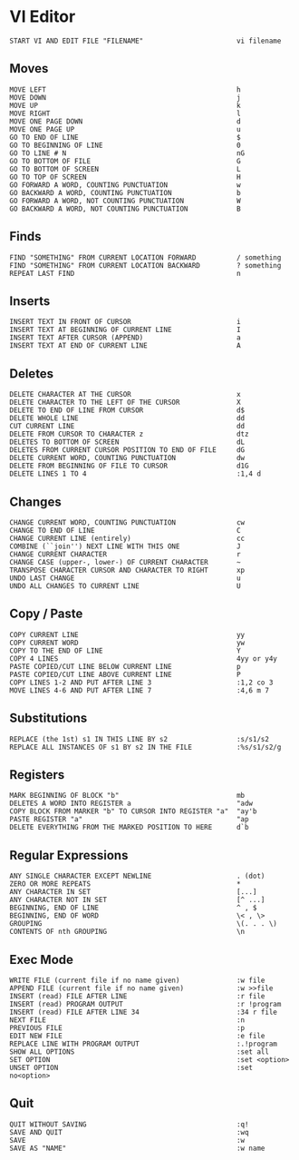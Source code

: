 # VI Editor

    START VI AND EDIT FILE "FILENAME"                       vi filename

## Moves
    MOVE LEFT                                               h
    MOVE DOWN                                               j
    MOVE UP                                                 k
    MOVE RIGHT                                              l
    MOVE ONE PAGE DOWN                                      d
    MOVE ONE PAGE UP                                        u
    GO TO END OF LINE                                       $
    GO TO BEGINNING OF LINE                                 0
    GO TO LINE # N                                          nG
    GO TO BOTTOM OF FILE                                    G
    GO TO BOTTOM OF SCREEN                                  L
    GO TO TOP OF SCREEN                                     H
    GO FORWARD A WORD, COUNTING PUNCTUATION                 w
    GO BACKWARD A WORD, COUNTING PUNCTUATION                b
    GO FORWARD A WORD, NOT COUNTING PUNCTUATION             W
    GO BACKWARD A WORD, NOT COUNTING PUNCTUATION            B

## Finds

    FIND "SOMETHING" FROM CURRENT LOCATION FORWARD          / something
    FIND "SOMETHING" FROM CURRENT LOCATION BACKWARD         ? something
    REPEAT LAST FIND                                        n 

## Inserts

    INSERT TEXT IN FRONT OF CURSOR                          i
    INSERT TEXT AT BEGINNING OF CURRENT LINE                I
    INSERT TEXT AFTER CURSOR (APPEND)                       a
    INSERT TEXT AT END OF CURRENT LINE                      A
	
## Deletes
	
    DELETE CHARACTER AT THE CURSOR                          x
    DELETE CHARACTER TO THE LEFT OF THE CURSOR              X
    DELETE TO END OF LINE FROM CURSOR                       d$
    DELETE WHOLE LINE                                       dd
    CUT CURRENT LINE                                        dd
    DELETE FROM CURSOR TO CHARACTER	z                       dtz
    DELETES TO BOTTOM OF SCREEN                             dL
    DELETES FROM CURRENT CURSOR POSITION TO END OF FILE     dG
    DELETE CURRENT WORD, COUNTING PUNCTUATION               dw
    DELETE FROM BEGINNING OF FILE TO CURSOR                 d1G
    DELETE LINES 1 TO 4                                     :1,4 d 
    
## Changes
    
    CHANGE CURRENT WORD, COUNTING PUNCTUATION               cw
    CHANGE TO END OF LINE                                   C
    CHANGE CURRENT LINE (entirely)                          cc 
    COMBINE (``join'') NEXT LINE WITH THIS ONE              J
    CHANGE CURRENT CHARACTER                                r
    CHANGE CASE (upper-, lower-) OF CURRENT CHARACTER       ~
    TRANSPOSE CHARACTER CURSOR AND CHARACTER TO RIGHT       xp
    UNDO LAST CHANGE                                        u
    UNDO ALL CHANGES TO CURRENT LINE                        U

## Copy / Paste
	
    COPY CURRENT LINE                                       yy
    COPY CURRENT WORD                                       yw
    COPY TO THE END OF LINE                                 Y	
    COPY 4 LINES                                            4yy or y4y
    PASTE COPIED/CUT LINE BELOW CURRENT LINE                p
    PASTE COPIED/CUT LINE ABOVE CURRENT LINE                P
    COPY LINES 1-2 AND PUT AFTER LINE 3                     :1,2 co 3 
    MOVE LINES 4-6 AND PUT AFTER LINE 7                     :4,6 m 7

## Substitutions

    REPLACE (the 1st) s1 IN THIS LINE BY s2                 :s/s1/s2
    REPLACE ALL INSTANCES OF s1 BY s2 IN THE FILE           :%s/s1/s2/g

## Registers

    MARK BEGINNING OF BLOCK "b"                             mb
    DELETES A WORD INTO REGISTER a                          "adw
    COPY BLOCK FROM MARKER "b" TO CURSOR INTO REGISTER "a"  "ay'b
    PASTE REGISTER "a"                                      "ap
    DELETE EVERYTHING FROM THE MARKED POSITION TO HERE      d`b
    
## Regular Expressions

    ANY SINGLE CHARACTER EXCEPT NEWLINE                     . (dot)
    ZERO OR MORE REPEATS                                    *
    ANY CHARACTER IN SET                                    [...]
    ANY CHARACTER NOT IN SET                                [^ ...]
    BEGINNING, END OF LINE                                  ^ , $
    BEGINNING, END OF WORD                                  \< , \>
    GROUPING                                                \(. . . \)
    CONTENTS OF nth GROUPING                                \n
    
## Exec Mode

    WRITE FILE (current file if no name given)              :w file
    APPEND FILE (current file if no name given)             :w >>file
    INSERT (read) FILE AFTER LINE                           :r file
    INSERT (read) PROGRAM OUTPUT                            :r !program
    INSERT (read) FILE AFTER LINE 34                        :34 r file
    NEXT FILE                                               :n
    PREVIOUS FILE                                           :p
    EDIT NEW FILE                                           :e file
    REPLACE LINE WITH PROGRAM OUTPUT                        :.!program
    SHOW ALL OPTIONS                                        :set all
    SET OPTION                                              :set <option>
    UNSET OPTION                                            :set no<option>
    
## Quit

    QUIT WITHOUT SAVING                                     :q!
    SAVE AND QUIT                                           :wq
    SAVE                                                    :w
    SAVE AS "NAME"                                          :w name

